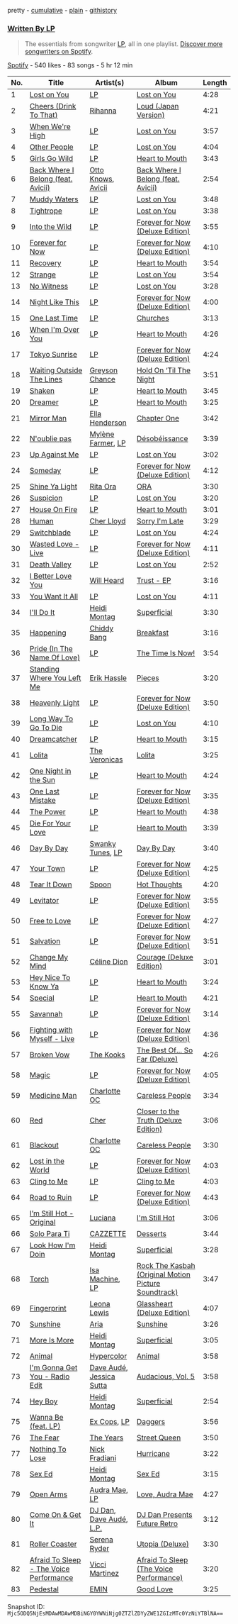 pretty - [cumulative](/playlists/cumulative/37i9dQZF1EFLoUfni1QYZU.md) - [plain](/playlists/plain/37i9dQZF1EFLoUfni1QYZU) - [githistory](https://github.githistory.xyz/mackorone/spotify-playlist-archive/blob/main/playlists/plain/37i9dQZF1EFLoUfni1QYZU)

### [Written By LP](https://open.spotify.com/playlist/37i9dQZF1EFLoUfni1QYZU)

> The essentials from songwriter <a href="https://artists.spotify.com/songwriter/4Us5C0HFdmcZ9MjiU11rWa">LP</a>, all in one playlist\. <a href="spotify:genre:0JQ5DAqbMKFSCjnQr8QZ3O">Discover more songwriters on Spotify</a>.

[Spotify](https://open.spotify.com/user/spotify) - 540 likes - 83 songs - 5 hr 12 min

| No. | Title | Artist(s) | Album | Length |
|---|---|---|---|---|
| 1 | [Lost on You](https://open.spotify.com/track/3SqvR3HYLlCTYzbDXJ52OC) | [LP](https://open.spotify.com/artist/0J7U24vlOOIeMpuaO6Q85A) | [Lost on You](https://open.spotify.com/album/3R2TVCA5PMMnEcVlIOCMEG) | 4:28 |
| 2 | [Cheers \(Drink To That\)](https://open.spotify.com/track/3DDBW9yeXc0RQUAOBeKYti) | [Rihanna](https://open.spotify.com/artist/5pKCCKE2ajJHZ9KAiaK11H) | [Loud \(Japan Version\)](https://open.spotify.com/album/5QG3tjE5L9F6O2vCAPph38) | 4:21 |
| 3 | [When We're High](https://open.spotify.com/track/7ohDUXs6SsU3XjTI9pcKTS) | [LP](https://open.spotify.com/artist/0J7U24vlOOIeMpuaO6Q85A) | [Lost on You](https://open.spotify.com/album/0dYi4VGov4Dl4AED2eVwPw) | 3:57 |
| 4 | [Other People](https://open.spotify.com/track/4LnCmKS6wJTckR1zvvH8PM) | [LP](https://open.spotify.com/artist/0J7U24vlOOIeMpuaO6Q85A) | [Lost on You](https://open.spotify.com/album/3R2TVCA5PMMnEcVlIOCMEG) | 4:04 |
| 5 | [Girls Go Wild](https://open.spotify.com/track/5AOqxn4l8BHO0or40XxCuh) | [LP](https://open.spotify.com/artist/0J7U24vlOOIeMpuaO6Q85A) | [Heart to Mouth](https://open.spotify.com/album/0pGDQC60cx6f5roJfHLF1g) | 3:43 |
| 6 | [Back Where I Belong \(feat\. Avicii\)](https://open.spotify.com/track/78W8wiUIlQ2SnWY9TVowKZ) | [Otto Knows](https://open.spotify.com/artist/5fahUm8t5c0GIdeTq0ZaG8), [Avicii](https://open.spotify.com/artist/1vCWHaC5f2uS3yhpwWbIA6) | [Back Where I Belong \(feat\. Avicii\)](https://open.spotify.com/album/6c4fND91gsKojyp3Mox97y) | 2:54 |
| 7 | [Muddy Waters](https://open.spotify.com/track/6k0FFbdikaefJGV2443iNv) | [LP](https://open.spotify.com/artist/0J7U24vlOOIeMpuaO6Q85A) | [Lost on You](https://open.spotify.com/album/3R2TVCA5PMMnEcVlIOCMEG) | 3:48 |
| 8 | [Tightrope](https://open.spotify.com/track/3zb35b7u4hqUx72vBRwgi6) | [LP](https://open.spotify.com/artist/0J7U24vlOOIeMpuaO6Q85A) | [Lost on You](https://open.spotify.com/album/3R2TVCA5PMMnEcVlIOCMEG) | 3:38 |
| 9 | [Into the Wild](https://open.spotify.com/track/2gY0Ff8dmJNlCyQxDDqBEf) | [LP](https://open.spotify.com/artist/0J7U24vlOOIeMpuaO6Q85A) | [Forever for Now \(Deluxe Edition\)](https://open.spotify.com/album/4Xj78YEY3wweavnPEJXuWw) | 3:55 |
| 10 | [Forever for Now](https://open.spotify.com/track/1wMpTjS9cNpdmxgJloFG30) | [LP](https://open.spotify.com/artist/0J7U24vlOOIeMpuaO6Q85A) | [Forever for Now \(Deluxe Edition\)](https://open.spotify.com/album/4Xj78YEY3wweavnPEJXuWw) | 4:10 |
| 11 | [Recovery](https://open.spotify.com/track/1a5P7IvLUhRhLnnbkev3PI) | [LP](https://open.spotify.com/artist/0J7U24vlOOIeMpuaO6Q85A) | [Heart to Mouth](https://open.spotify.com/album/0pGDQC60cx6f5roJfHLF1g) | 3:54 |
| 12 | [Strange](https://open.spotify.com/track/0ym7NHJQXBiw6vQvqqcuhr) | [LP](https://open.spotify.com/artist/0J7U24vlOOIeMpuaO6Q85A) | [Lost on You](https://open.spotify.com/album/3R2TVCA5PMMnEcVlIOCMEG) | 3:54 |
| 13 | [No Witness](https://open.spotify.com/track/13qy3gxJFjx5IKXrW7t6dj) | [LP](https://open.spotify.com/artist/0J7U24vlOOIeMpuaO6Q85A) | [Lost on You](https://open.spotify.com/album/3R2TVCA5PMMnEcVlIOCMEG) | 3:28 |
| 14 | [Night Like This](https://open.spotify.com/track/5uZbXwM8gGGHSD1Dqv8kCu) | [LP](https://open.spotify.com/artist/0J7U24vlOOIeMpuaO6Q85A) | [Forever for Now \(Deluxe Edition\)](https://open.spotify.com/album/4Xj78YEY3wweavnPEJXuWw) | 4:00 |
| 15 | [One Last Time](https://open.spotify.com/track/3b5rN0v3y5T70UUX9zayTy) | [LP](https://open.spotify.com/artist/0J7U24vlOOIeMpuaO6Q85A) | [Churches](https://open.spotify.com/album/73yPks0QhGEUpg7jcWHVso) | 3:13 |
| 16 | [When I'm Over You](https://open.spotify.com/track/1JueotTuCnkcTA7tBA5hLR) | [LP](https://open.spotify.com/artist/0J7U24vlOOIeMpuaO6Q85A) | [Heart to Mouth](https://open.spotify.com/album/0pGDQC60cx6f5roJfHLF1g) | 4:26 |
| 17 | [Tokyo Sunrise](https://open.spotify.com/track/1oOPzxeYO9Z8Y6QAwxnYDL) | [LP](https://open.spotify.com/artist/0J7U24vlOOIeMpuaO6Q85A) | [Forever for Now \(Deluxe Edition\)](https://open.spotify.com/album/4Xj78YEY3wweavnPEJXuWw) | 4:24 |
| 18 | [Waiting Outside The Lines](https://open.spotify.com/track/5AdFiDqYP1E0OwXyUt9UGI) | [Greyson Chance](https://open.spotify.com/artist/0Qnx1MPnHYt3jJCYrRFVwX) | [Hold On ‘Til The Night](https://open.spotify.com/album/5Vbc1cKq8E0TxSAL5rTD57) | 3:51 |
| 19 | [Shaken](https://open.spotify.com/track/33Vpz0V1ytEaRQuIb1LqGv) | [LP](https://open.spotify.com/artist/0J7U24vlOOIeMpuaO6Q85A) | [Heart to Mouth](https://open.spotify.com/album/0pGDQC60cx6f5roJfHLF1g) | 3:45 |
| 20 | [Dreamer](https://open.spotify.com/track/53N2lUWiXmZHNlR8ydET2p) | [LP](https://open.spotify.com/artist/0J7U24vlOOIeMpuaO6Q85A) | [Heart to Mouth](https://open.spotify.com/album/0pGDQC60cx6f5roJfHLF1g) | 3:25 |
| 21 | [Mirror Man](https://open.spotify.com/track/5ItmPIcrJGy1e9sMnihDqB) | [Ella Henderson](https://open.spotify.com/artist/7nDsS0l5ZAzMedVRKPP8F1) | [Chapter One](https://open.spotify.com/album/0KP9GNOxpsKRSA0t0B4ZsL) | 3:42 |
| 22 | [N'oublie pas](https://open.spotify.com/track/7FIpYtyMksImC785MQ6rk0) | [Mylène Farmer](https://open.spotify.com/artist/0e04xgVBPU6mE2QkSHlufD), [LP](https://open.spotify.com/artist/0J7U24vlOOIeMpuaO6Q85A) | [Désobéissance](https://open.spotify.com/album/5YDET5CVSy7YvV7I3s5wAI) | 3:39 |
| 23 | [Up Against Me](https://open.spotify.com/track/2EyNDcf37MM2eez5Csf3YX) | [LP](https://open.spotify.com/artist/0J7U24vlOOIeMpuaO6Q85A) | [Lost on You](https://open.spotify.com/album/3R2TVCA5PMMnEcVlIOCMEG) | 3:02 |
| 24 | [Someday](https://open.spotify.com/track/6aqQwBaJ2W7z5PIqWMheGx) | [LP](https://open.spotify.com/artist/0J7U24vlOOIeMpuaO6Q85A) | [Forever for Now \(Deluxe Edition\)](https://open.spotify.com/album/4Xj78YEY3wweavnPEJXuWw) | 4:12 |
| 25 | [Shine Ya Light](https://open.spotify.com/track/53Jn6XWHu86vTZEK4elSH7) | [Rita Ora](https://open.spotify.com/artist/5CCwRZC6euC8Odo6y9X8jr) | [ORA](https://open.spotify.com/album/1aDnLoXL8rl3WFJWLTxZmx) | 3:30 |
| 26 | [Suspicion](https://open.spotify.com/track/3m2xJrdQwtkv6NCs2SG7O4) | [LP](https://open.spotify.com/artist/0J7U24vlOOIeMpuaO6Q85A) | [Lost on You](https://open.spotify.com/album/0dYi4VGov4Dl4AED2eVwPw) | 3:20 |
| 27 | [House On Fire](https://open.spotify.com/track/01mKJ0Xz90naXw0iOf0YhH) | [LP](https://open.spotify.com/artist/0J7U24vlOOIeMpuaO6Q85A) | [Heart to Mouth](https://open.spotify.com/album/0pGDQC60cx6f5roJfHLF1g) | 3:01 |
| 28 | [Human](https://open.spotify.com/track/3zr5liODTQ9fdtrDOPatiS) | [Cher Lloyd](https://open.spotify.com/artist/4m4SfDVbF5wxrwEjDKgi4k) | [Sorry I'm Late](https://open.spotify.com/album/7tG9wuLLbhOx38KY9JBTU7) | 3:29 |
| 29 | [Switchblade](https://open.spotify.com/track/6WZplTldmHviPQ6FE4t9mM) | [LP](https://open.spotify.com/artist/0J7U24vlOOIeMpuaO6Q85A) | [Lost on You](https://open.spotify.com/album/0dYi4VGov4Dl4AED2eVwPw) | 4:24 |
| 30 | [Wasted Love \- Live](https://open.spotify.com/track/2MUI78ENObwkB08yQQbO5a) | [LP](https://open.spotify.com/artist/0J7U24vlOOIeMpuaO6Q85A) | [Forever for Now \(Deluxe Edition\)](https://open.spotify.com/album/4Xj78YEY3wweavnPEJXuWw) | 4:11 |
| 31 | [Death Valley](https://open.spotify.com/track/7lKCiqJLakjQuPZ7ZvpmPc) | [LP](https://open.spotify.com/artist/0J7U24vlOOIeMpuaO6Q85A) | [Lost on You](https://open.spotify.com/album/3R2TVCA5PMMnEcVlIOCMEG) | 2:52 |
| 32 | [I Better Love You](https://open.spotify.com/track/2jFd3RbfyLbGAZz822QcKN) | [Will Heard](https://open.spotify.com/artist/39AZSw4A8hCFWunEg2k89Z) | [Trust \- EP](https://open.spotify.com/album/6jYfRAJmHkycharyGlu9yC) | 3:16 |
| 33 | [You Want It All](https://open.spotify.com/track/2JlCN8HWtmvbSaLPSZ9f0L) | [LP](https://open.spotify.com/artist/0J7U24vlOOIeMpuaO6Q85A) | [Lost on You](https://open.spotify.com/album/3R2TVCA5PMMnEcVlIOCMEG) | 4:11 |
| 34 | [I'll Do It](https://open.spotify.com/track/3RpCFxfsccNPDTWd3ALMaB) | [Heidi Montag](https://open.spotify.com/artist/5XLBtYR2VrpkqXdlvNnFHG) | [Superficial](https://open.spotify.com/album/0MHyAAVcnhmU76kko43Cax) | 3:30 |
| 35 | [Happening](https://open.spotify.com/track/4lWGDBaPtSsZTup9v4f6J1) | [Chiddy Bang](https://open.spotify.com/artist/40giwFcTQtv9ezxW8yqxJU) | [Breakfast](https://open.spotify.com/album/1YnYYbRawnQcFqRooF0159) | 3:16 |
| 36 | [Pride \(In The Name Of Love\)](https://open.spotify.com/track/6qkRb2XZbkvm0Bk55F4J8F) | [LP](https://open.spotify.com/artist/0J7U24vlOOIeMpuaO6Q85A) | [The Time Is Now!](https://open.spotify.com/album/36bkD1IoDWM5DIbgFR5okR) | 3:54 |
| 37 | [Standing Where You Left Me](https://open.spotify.com/track/47ByDQbcfBfhkrzgJ1Ojs0) | [Erik Hassle](https://open.spotify.com/artist/6MKNzi38fPQCFRdWOtHqTJ) | [Pieces](https://open.spotify.com/album/2LQCkZkjgKKTaPb8SYqufS) | 3:20 |
| 38 | [Heavenly Light](https://open.spotify.com/track/7m8kjTGYFtjjn4ZnrDLX6B) | [LP](https://open.spotify.com/artist/0J7U24vlOOIeMpuaO6Q85A) | [Forever for Now \(Deluxe Edition\)](https://open.spotify.com/album/4Xj78YEY3wweavnPEJXuWw) | 3:50 |
| 39 | [Long Way To Go To Die](https://open.spotify.com/track/4tLY4kxlciE804P2NqY9jy) | [LP](https://open.spotify.com/artist/0J7U24vlOOIeMpuaO6Q85A) | [Lost on You](https://open.spotify.com/album/0dYi4VGov4Dl4AED2eVwPw) | 4:10 |
| 40 | [Dreamcatcher](https://open.spotify.com/track/45ES0Xxr4N4YnNvS0yUe4v) | [LP](https://open.spotify.com/artist/0J7U24vlOOIeMpuaO6Q85A) | [Heart to Mouth](https://open.spotify.com/album/0pGDQC60cx6f5roJfHLF1g) | 3:15 |
| 41 | [Lolita](https://open.spotify.com/track/5xnogcyfSvaSLu9Ad9CaBH) | [The Veronicas](https://open.spotify.com/artist/1dIdBZaaHRW2bDTkHNfWln) | [Lolita](https://open.spotify.com/album/0dz08Fh4ZEZzZFBApPHLTf) | 3:25 |
| 42 | [One Night in the Sun](https://open.spotify.com/track/29xUFQ0Zvh5U7vYtlgrTGw) | [LP](https://open.spotify.com/artist/0J7U24vlOOIeMpuaO6Q85A) | [Heart to Mouth](https://open.spotify.com/album/0pGDQC60cx6f5roJfHLF1g) | 4:24 |
| 43 | [One Last Mistake](https://open.spotify.com/track/0Mo8e9GpOr8dJ2YuOo7jNB) | [LP](https://open.spotify.com/artist/0J7U24vlOOIeMpuaO6Q85A) | [Forever for Now \(Deluxe Edition\)](https://open.spotify.com/album/4Xj78YEY3wweavnPEJXuWw) | 3:35 |
| 44 | [The Power](https://open.spotify.com/track/7sxj9JzppS5rYayRsvZixD) | [LP](https://open.spotify.com/artist/0J7U24vlOOIeMpuaO6Q85A) | [Heart to Mouth](https://open.spotify.com/album/0pGDQC60cx6f5roJfHLF1g) | 4:38 |
| 45 | [Die For Your Love](https://open.spotify.com/track/37z1U7PORW95mDVHiKedWx) | [LP](https://open.spotify.com/artist/0J7U24vlOOIeMpuaO6Q85A) | [Heart to Mouth](https://open.spotify.com/album/0pGDQC60cx6f5roJfHLF1g) | 3:39 |
| 46 | [Day By Day](https://open.spotify.com/track/1AWffsRRRPuqAM6hC5atPX) | [Swanky Tunes](https://open.spotify.com/artist/06cLuOP0p7VAnBnqil1eWX), [LP](https://open.spotify.com/artist/0J7U24vlOOIeMpuaO6Q85A) | [Day By Day](https://open.spotify.com/album/6VU1gU8DiUTwtBOglFMYGO) | 3:40 |
| 47 | [Your Town](https://open.spotify.com/track/3HzpX6bOdxUq9X4cDObkNJ) | [LP](https://open.spotify.com/artist/0J7U24vlOOIeMpuaO6Q85A) | [Forever for Now \(Deluxe Edition\)](https://open.spotify.com/album/4Xj78YEY3wweavnPEJXuWw) | 4:25 |
| 48 | [Tear It Down](https://open.spotify.com/track/3mBpbLyT9wDg50I0lgmAul) | [Spoon](https://open.spotify.com/artist/0K1q0nXQ8is36PzOKAMbNe) | [Hot Thoughts](https://open.spotify.com/album/1OPdyA7ZW7zIZEmSqThRGy) | 4:20 |
| 49 | [Levitator](https://open.spotify.com/track/3zla0UocDoFH1AQdTd4hfC) | [LP](https://open.spotify.com/artist/0J7U24vlOOIeMpuaO6Q85A) | [Forever for Now \(Deluxe Edition\)](https://open.spotify.com/album/4Xj78YEY3wweavnPEJXuWw) | 3:55 |
| 50 | [Free to Love](https://open.spotify.com/track/7va3JyczUDb1173FZwU5Ol) | [LP](https://open.spotify.com/artist/0J7U24vlOOIeMpuaO6Q85A) | [Forever for Now \(Deluxe Edition\)](https://open.spotify.com/album/4Xj78YEY3wweavnPEJXuWw) | 4:27 |
| 51 | [Salvation](https://open.spotify.com/track/5KMNtw6HVCvXeY3b60JtGR) | [LP](https://open.spotify.com/artist/0J7U24vlOOIeMpuaO6Q85A) | [Forever for Now \(Deluxe Edition\)](https://open.spotify.com/album/4Xj78YEY3wweavnPEJXuWw) | 3:51 |
| 52 | [Change My Mind](https://open.spotify.com/track/6kU61vxWjXCb8hxJQm16j7) | [Céline Dion](https://open.spotify.com/artist/4S9EykWXhStSc15wEx8QFK) | [Courage \(Deluxe Edition\)](https://open.spotify.com/album/0mqNgHFh1NYaxmlMS5IeGc) | 3:01 |
| 53 | [Hey Nice To Know Ya](https://open.spotify.com/track/46oEi1KC1eNDyNdCbGdZ1d) | [LP](https://open.spotify.com/artist/0J7U24vlOOIeMpuaO6Q85A) | [Heart to Mouth](https://open.spotify.com/album/0pGDQC60cx6f5roJfHLF1g) | 3:24 |
| 54 | [Special](https://open.spotify.com/track/5BmFkMlzo74gvl4h1dObB9) | [LP](https://open.spotify.com/artist/0J7U24vlOOIeMpuaO6Q85A) | [Heart to Mouth](https://open.spotify.com/album/0pGDQC60cx6f5roJfHLF1g) | 4:21 |
| 55 | [Savannah](https://open.spotify.com/track/7AXpgz9M22NapnpCUcxG7Y) | [LP](https://open.spotify.com/artist/0J7U24vlOOIeMpuaO6Q85A) | [Forever for Now \(Deluxe Edition\)](https://open.spotify.com/album/4Xj78YEY3wweavnPEJXuWw) | 3:14 |
| 56 | [Fighting with Myself \- Live](https://open.spotify.com/track/6mbS6Fks9pPJNNIYqUyzew) | [LP](https://open.spotify.com/artist/0J7U24vlOOIeMpuaO6Q85A) | [Forever for Now \(Deluxe Edition\)](https://open.spotify.com/album/4Xj78YEY3wweavnPEJXuWw) | 4:36 |
| 57 | [Broken Vow](https://open.spotify.com/track/6oif5BcrVJ2YP589p6SZ9K) | [The Kooks](https://open.spotify.com/artist/1GLtl8uqKmnyCWxHmw9tL4) | [The Best Of..\. So Far \(Deluxe\)](https://open.spotify.com/album/44hfSt45S1YSvgCca4qifK) | 4:26 |
| 58 | [Magic](https://open.spotify.com/track/3LJaFfGJSxqanKkgEUXuPy) | [LP](https://open.spotify.com/artist/0J7U24vlOOIeMpuaO6Q85A) | [Forever for Now \(Deluxe Edition\)](https://open.spotify.com/album/4Xj78YEY3wweavnPEJXuWw) | 4:05 |
| 59 | [Medicine Man](https://open.spotify.com/track/3HI8a7Fw9eALgHzloLX7uQ) | [Charlotte OC](https://open.spotify.com/artist/7ySHyUSqpKzGnDqOxLiCFH) | [Careless People](https://open.spotify.com/album/6jg5Yt9EmSL9tpauXRPAiV) | 3:34 |
| 60 | [Red](https://open.spotify.com/track/7mIiDiPYWsUXH6h8dSkVHb) | [Cher](https://open.spotify.com/artist/72OaDtakiy6yFqkt4TsiFt) | [Closer to the Truth \(Deluxe Edition\)](https://open.spotify.com/album/2nlX67uuNKD2avQ17vItT9) | 3:06 |
| 61 | [Blackout](https://open.spotify.com/track/3o7FxQBVhnjCfi8TY0Hbo7) | [Charlotte OC](https://open.spotify.com/artist/7ySHyUSqpKzGnDqOxLiCFH) | [Careless People](https://open.spotify.com/album/6jg5Yt9EmSL9tpauXRPAiV) | 3:30 |
| 62 | [Lost in the World](https://open.spotify.com/track/3QZ9HHT5HAdz4Ly45pFPxC) | [LP](https://open.spotify.com/artist/0J7U24vlOOIeMpuaO6Q85A) | [Forever for Now \(Deluxe Edition\)](https://open.spotify.com/album/4Xj78YEY3wweavnPEJXuWw) | 4:03 |
| 63 | [Cling to Me](https://open.spotify.com/track/2e4dV55FccXOQPg5Fbx8cc) | [LP](https://open.spotify.com/artist/0J7U24vlOOIeMpuaO6Q85A) | [Cling to Me](https://open.spotify.com/album/0fJsVicsUavBWSiiLBDwNJ) | 4:03 |
| 64 | [Road to Ruin](https://open.spotify.com/track/2UmhCjVXLGpvsPspmJu5Jo) | [LP](https://open.spotify.com/artist/0J7U24vlOOIeMpuaO6Q85A) | [Forever for Now \(Deluxe Edition\)](https://open.spotify.com/album/4Xj78YEY3wweavnPEJXuWw) | 4:43 |
| 65 | [I’m Still Hot \- Original](https://open.spotify.com/track/3SYfAEAIkw66szw7cFKyty) | [Luciana](https://open.spotify.com/artist/4ugGMtXC28CVR5hlYJy9wV) | [I'm Still Hot](https://open.spotify.com/album/7cibzBkdJPPFpwsaOdNpy3) | 3:06 |
| 66 | [Solo Para Ti](https://open.spotify.com/track/0mJ7MnaW6UJ7DGeiw770WG) | [CAZZETTE](https://open.spotify.com/artist/1IELhvOMg5VQlU7syRm6CS) | [Desserts](https://open.spotify.com/album/2osER63dyxzb5y37YqMUJd) | 3:44 |
| 67 | [Look How I'm Doin](https://open.spotify.com/track/1X2gjBUZDhQLZWyIsdlGVd) | [Heidi Montag](https://open.spotify.com/artist/5XLBtYR2VrpkqXdlvNnFHG) | [Superficial](https://open.spotify.com/album/0MHyAAVcnhmU76kko43Cax) | 3:28 |
| 68 | [Torch](https://open.spotify.com/track/3fRwLIsGYQx6wxi1kg3YBp) | [Isa Machine](https://open.spotify.com/artist/7CLo6FSDoXIdfe3h12kL7D), [LP](https://open.spotify.com/artist/0J7U24vlOOIeMpuaO6Q85A) | [Rock The Kasbah \(Original Motion Picture Soundtrack\)](https://open.spotify.com/album/5ZfD7UP4FTr47t0NQhj3t7) | 3:47 |
| 69 | [Fingerprint](https://open.spotify.com/track/2Sk4yHsNXMvPL3Id92JSNA) | [Leona Lewis](https://open.spotify.com/artist/5lKZWd6HiSCLfnDGrq9RAm) | [Glassheart \(Deluxe Edition\)](https://open.spotify.com/album/2UdrDacKZMsfV2aOIGbG0q) | 4:07 |
| 70 | [Sunshine](https://open.spotify.com/track/0GXh2O2tCYX0FLBPWDDAKS) | [Aria](https://open.spotify.com/artist/6oKcrcntGSX6Nsu4LjY8M5) | [Sunshine](https://open.spotify.com/album/03EdPcCnGo40y1BUw5hGN8) | 3:26 |
| 71 | [More Is More](https://open.spotify.com/track/5H0UFVIHiqCMVT1sXAxvbe) | [Heidi Montag](https://open.spotify.com/artist/5XLBtYR2VrpkqXdlvNnFHG) | [Superficial](https://open.spotify.com/album/0MHyAAVcnhmU76kko43Cax) | 3:05 |
| 72 | [Animal](https://open.spotify.com/track/2d8mqV92ASUA3sbTiYuj5M) | [Hypercolor](https://open.spotify.com/artist/714XkaoyHeGO1YIyH1WQ6u) | [Animal](https://open.spotify.com/album/0KrLWFIIHK4L9dk77f2Gxk) | 3:58 |
| 73 | [I'm Gonna Get You \- Radio Edit](https://open.spotify.com/track/74hpxaHCMf9rPLewOG5P6a) | [Dave Audé](https://open.spotify.com/artist/1vWImodgVqIgTUkekGEfR9), [Jessica Sutta](https://open.spotify.com/artist/6J2F6rTcNCJtktosxTxNw7) | [Audacious, Vol\. 5](https://open.spotify.com/album/1gkSj24WKuLwiygOITnMAg) | 3:58 |
| 74 | [Hey Boy](https://open.spotify.com/track/5yEoCPTAvD1XEhZgiC6nL0) | [Heidi Montag](https://open.spotify.com/artist/5XLBtYR2VrpkqXdlvNnFHG) | [Superficial](https://open.spotify.com/album/0MHyAAVcnhmU76kko43Cax) | 2:54 |
| 75 | [Wanna Be \(feat\. LP\)](https://open.spotify.com/track/1PMZzu6Ka2tECgBlLfDUTx) | [Ex Cops](https://open.spotify.com/artist/53jUEBC2whloRpELoilcy3), [LP](https://open.spotify.com/artist/0J7U24vlOOIeMpuaO6Q85A) | [Daggers](https://open.spotify.com/album/6HnqBAaEl1LWxt5Cl8cWSL) | 3:56 |
| 76 | [The Fear](https://open.spotify.com/track/5wYoTwaHX7wCc7BfQfunjo) | [The Years](https://open.spotify.com/artist/7JIaAfr2jRaCbOglRTO6NY) | [Street Queen](https://open.spotify.com/album/2VY7BX6ZNx9q5qMnomeoPC) | 3:50 |
| 77 | [Nothing To Lose](https://open.spotify.com/track/3Kad9SsW6fAdq0KhFoJDzE) | [Nick Fradiani](https://open.spotify.com/artist/0YklCNXJmtsiaFPCEjWXut) | [Hurricane](https://open.spotify.com/album/2WDIkQMRzMGKz1MDDaqb7k) | 3:22 |
| 78 | [Sex Ed](https://open.spotify.com/track/2HjBGYAl1Z1OtYsjkqTi1N) | [Heidi Montag](https://open.spotify.com/artist/5XLBtYR2VrpkqXdlvNnFHG) | [Sex Ed](https://open.spotify.com/album/0w5HxteP4Tqwc1F9Bsido7) | 3:15 |
| 79 | [Open Arms](https://open.spotify.com/track/32Xcqk0WiUAMmEcwHGHgzM) | [Audra Mae](https://open.spotify.com/artist/21jPcGkRtUofRVCC8cWHPS), [LP](https://open.spotify.com/artist/0J7U24vlOOIeMpuaO6Q85A) | [Love, Audra Mae](https://open.spotify.com/album/3qAe8oxZEXafgYluYnkEUR) | 4:27 |
| 80 | [Come On & Get It](https://open.spotify.com/track/5qZZo8XGfe2XPt9ggCV3dA) | [DJ Dan](https://open.spotify.com/artist/4w7PNHWFtN2CNkDNhDL7c3), [Dave Audé](https://open.spotify.com/artist/1vWImodgVqIgTUkekGEfR9), [L.P.](https://open.spotify.com/artist/0EiFuHVGo5D7B8JeeOg3bK) | [DJ Dan Presents Future Retro](https://open.spotify.com/album/7rVQG7r5pRfKOVKRV0lX05) | 3:12 |
| 81 | [Roller Coaster](https://open.spotify.com/track/6elXVlR9dJliy71mybZP7s) | [Serena Ryder](https://open.spotify.com/artist/3jmxkI8Jhv8bHOd2qSiU9j) | [Utopia \(Deluxe\)](https://open.spotify.com/album/0GAtHpvRswlQ1ONVQgz9q5) | 3:30 |
| 82 | [Afraid To Sleep \- The Voice Performance](https://open.spotify.com/track/06Km3ZJ7x5Bbw6BzwvKNgq) | [Vicci Martinez](https://open.spotify.com/artist/1sxu3pxg9icRUHpyWpDxz2) | [Afraid To Sleep \(The Voice Performance\)](https://open.spotify.com/album/1ZXYmRM2sYpVMXRHYvSezX) | 3:20 |
| 83 | [Pedestal](https://open.spotify.com/track/1mVW6SmGOr1UMfIBf9xSag) | [EMIN](https://open.spotify.com/artist/0sKY9AcBdiGx4FbFbQsXoX) | [Good Love](https://open.spotify.com/album/13jgOeU2lMcpB0JJ77aJXt) | 3:25 |

Snapshot ID: `Mjc5ODQ5NjEsMDAwMDAwMDBiNGY0YWNiNjg0ZTZlZDYyZWE1ZGIzMTc0YzNiYTBlNA==`
